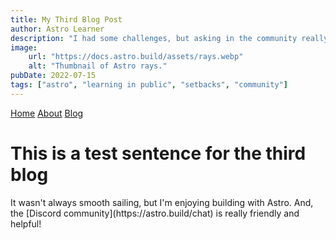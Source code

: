 ```yaml
---
title: My Third Blog Post
author: Astro Learner
description: "I had some challenges, but asking in the community really helped!"
image:
    url: "https://docs.astro.build/assets/rays.webp"
    alt: "Thumbnail of Astro rays."
pubDate: 2022-07-15
tags: ["astro", "learning in public", "setbacks", "community"]
---
```

<!DOCTYPE html>
<html lang="en">
	<head>
		<meta charset="utf-8" />
		<link rel="icon" type="image/svg+xml" href="/favicon.svg" />
		<meta name="viewport" content="width=device-width" />
		<meta name="generator" content={Astro.generator} />
		<title>Second Page</title>
	</head>
	<body>
		<a href="/">Home</a>
        <a href="/about/">About</a>
        <a href="/blog/">Blog</a>
        <h1> This is a test sentence for the third blog </h1>
        <p>It wasn't always smooth sailing, but I'm enjoying building with Astro. And, the [Discord community](https://astro.build/chat) is really friendly and helpful!</p>
	</body>
</html>